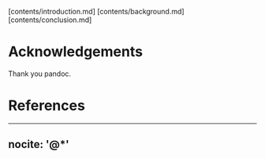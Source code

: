 [contents/﻿introduction.md]
[contents/background.md]
[contents/conclusion.md]
﻿

# Acknowledgements

Thank you pandoc.

# References

---
nocite: '@*'
---
